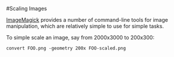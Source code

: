 #Scaling Images


[ImageMagick](http://www.imagemagick.org/) provides a number of command-line tools for image manipulation, which are relatively simple to use for simple tasks.

To simple scale an image, say from 2000x3000 to 200x300:

    convert FOO.png -geometry 200x FOO-scaled.png
    
